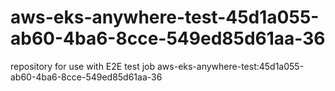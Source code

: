 # aws-eks-anywhere-test-45d1a055-ab60-4ba6-8cce-549ed85d61aa-36
repository for use with E2E test job aws-eks-anywhere-test:45d1a055-ab60-4ba6-8cce-549ed85d61aa-36
